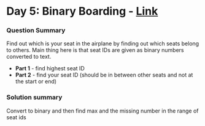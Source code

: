 # Day 5: Binary Boarding - [Link](https://adventofcode.com/2020/day/5)

### Question Summary
Find out which is your seat in the airplane by finding out which seats belong to others. 
Main thing here is that seat IDs are given as binary numbers converted to text. 

- **Part 1** - find highest seat ID
- **Part 2** - find your seat ID (should be in between other seats and not at the start or end)

### Solution summary 
Convert to binary and then find max and the missing number in the range of seat ids